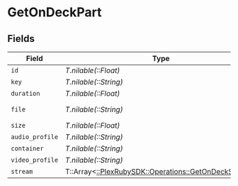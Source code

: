 # GetOnDeckPart


## Fields

| Field                                                                                              | Type                                                                                               | Required                                                                                           | Description                                                                                        | Example                                                                                            |
| -------------------------------------------------------------------------------------------------- | -------------------------------------------------------------------------------------------------- | -------------------------------------------------------------------------------------------------- | -------------------------------------------------------------------------------------------------- | -------------------------------------------------------------------------------------------------- |
| `id`                                                                                               | *T.nilable(::Float)*                                                                               | :heavy_minus_sign:                                                                                 | N/A                                                                                                | 80994                                                                                              |
| `key`                                                                                              | *T.nilable(::String)*                                                                              | :heavy_minus_sign:                                                                                 | N/A                                                                                                | /library/parts/80994/1655007810/file.mkv                                                           |
| `duration`                                                                                         | *T.nilable(::Float)*                                                                               | :heavy_minus_sign:                                                                                 | N/A                                                                                                | 420080                                                                                             |
| `file`                                                                                             | *T.nilable(::String)*                                                                              | :heavy_minus_sign:                                                                                 | N/A                                                                                                | /tvshows/Bluey (2018)/Bluey (2018) - S02E33 - Circus.mkv                                           |
| `size`                                                                                             | *T.nilable(::Float)*                                                                               | :heavy_minus_sign:                                                                                 | N/A                                                                                                | 55148931                                                                                           |
| `audio_profile`                                                                                    | *T.nilable(::String)*                                                                              | :heavy_minus_sign:                                                                                 | N/A                                                                                                | lc                                                                                                 |
| `container`                                                                                        | *T.nilable(::String)*                                                                              | :heavy_minus_sign:                                                                                 | N/A                                                                                                | mkv                                                                                                |
| `video_profile`                                                                                    | *T.nilable(::String)*                                                                              | :heavy_minus_sign:                                                                                 | N/A                                                                                                | main                                                                                               |
| `stream`                                                                                           | T::Array<[::PlexRubySDK::Operations::GetOnDeckStream](../../models/operations/getondeckstream.md)> | :heavy_minus_sign:                                                                                 | N/A                                                                                                |                                                                                                    |